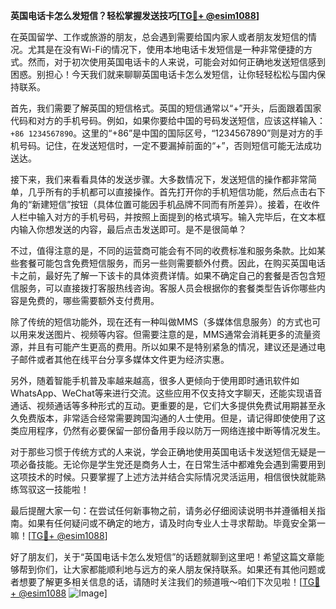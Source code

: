 **英国电话卡怎么发短信？轻松掌握发送技巧[[TG💪+ @esim1088](https://t.me/s/esim1088)]**

在英国留学、工作或旅游的朋友，总会遇到需要给国内家人或者朋友发短信的情况。尤其是在没有Wi-Fi的情况下，使用本地电话卡发短信是一种非常便捷的方式。然而，对于初次使用英国电话卡的人来说，可能会对如何正确地发送短信感到困惑。别担心！今天我们就来聊聊英国电话卡怎么发短信，让你轻轻松松与国内保持联系。

首先，我们需要了解英国的短信格式。英国的短信通常以“+”开头，后面跟着国家代码和对方的手机号码。例如，如果你要给中国的号码发送短信，应该这样输入：`+86 1234567890`。这里的“+86”是中国的国际区号，“1234567890”则是对方的手机号码。记住，在发送短信时，一定不要漏掉前面的“+”，否则短信可能无法成功送达。

接下来，我们来看看具体的发送步骤。大多数情况下，发送短信的操作都非常简单，几乎所有的手机都可以直接操作。首先打开你的手机短信功能，然后点击右下角的“新建短信”按钮（具体位置可能因手机品牌不同而有所差异）。接着，在收件人栏中输入对方的手机号码，并按照上面提到的格式填写。输入完毕后，在文本框内输入你想发送的内容，最后点击发送即可。是不是很简单？

不过，值得注意的是，不同的运营商可能会有不同的收费标准和服务条款。比如某些套餐可能包含免费短信服务，而另一些则需要额外付费。因此，在购买英国电话卡之前，最好先了解一下该卡的具体资费详情。如果不确定自己的套餐是否包含短信服务，可以直接拨打客服热线咨询。客服人员会根据你的套餐类型告诉你哪些内容是免费的，哪些需要额外支付费用。

除了传统的短信功能外，现在还有一种叫做MMS（多媒体信息服务）的方式也可以用来发送图片、视频等内容。但需要注意的是，MMS通常会消耗更多的流量资源，并且有可能产生更高的费用。所以如果不是特别紧急的情况，建议还是通过电子邮件或者其他在线平台分享多媒体文件更为经济实惠。

另外，随着智能手机普及率越来越高，很多人更倾向于使用即时通讯软件如WhatsApp、WeChat等来进行交流。这些应用不仅支持文字聊天，还能实现语音通话、视频通话等多种形式的互动。更重要的是，它们大多提供免费试用期甚至永久免费版本，非常适合经常需要跨国沟通的人士使用。但是，请记得即使使用了这类应用程序，仍然有必要保留一部份备用手段以防万一网络连接中断等情况发生。

对于那些习惯于传统方式的人来说，学会正确地使用英国电话卡发送短信无疑是一项必备技能。无论你是学生党还是商务人士，在日常生活中都难免会遇到需要用到这项技术的时候。只要掌握了上述方法并结合实际情况灵活运用，相信很快就能熟练驾驭这一技能啦！

最后提醒大家一句：在尝试任何新事物之前，请务必仔细阅读说明书并遵循相关指南。如果有任何疑问或不确定的地方，请及时向专业人士寻求帮助。毕竟安全第一嘛！[[TG💪+ @esim1088](https://t.me/s/esim1088)]

好了朋友们，关于“英国电话卡怎么发短信”的话题就聊到这里吧！希望这篇文章能够帮到你们，让大家都能顺利地与远方的亲人朋友保持联系。如果还有其他问题或者想要了解更多相关信息的话，请随时关注我们的频道哦～咱们下次见啦！[[TG💪+ @esim1088](https://t.me/s/esim1088) ![Image](https://i.postimg.cc/4NQfJmqS/Snipaste-2025-05-13-00-14-12.png)]